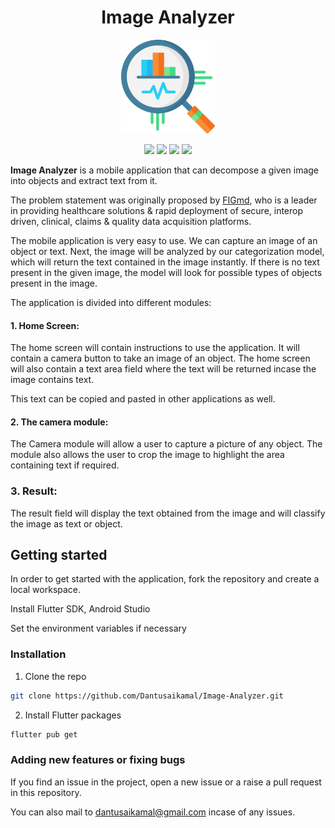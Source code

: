 <h1 align = "center">Image Analyzer</h1>

<p align="center">

<img src= "https://github.com/Dantusaikamal/Image-Analyzer/blob/main/assets/statistics.png" width="150px" />

</p>

<p align="center">
  <img src="https://img.shields.io/github/v/release/Dantusaikamal/Image-Analyzer?include_prereleases">
  <img src="https://img.shields.io/github/last-commit/Dantusaikamal/Image-Analyzer">
  <img src="https://img.shields.io/github/issues-raw/Dantusaikamal/Image-Analyzer">
  <img src="https://img.shields.io/github/issues-pr/Dantusaikamal/Image-Analyzer">
</p>


**Image Analyzer** is a mobile application that can decompose a given image into objects and extract text from it.

The problem statement was originally proposed by <a href="https://www.figmd.com/">FIGmd<a>, who is a leader in providing healthcare solutions & rapid deployment of secure, interop driven, clinical, claims & quality data acquisition platforms.  
  
The mobile application is very easy to use. We can capture an image of an object or text. Next, the image will be analyzed by our categorization model, which will return the text contained in the image instantly. If there is no text present in the given image, the model will look for possible types of objects present in the image. 
  
The application is divided into different modules:

#### 1. Home Screen: 

The home screen will contain instructions to use the application. It will contain a camera button to take an image of an object. The home screen will also contain a text area field where the text will be returned incase the image contains text. 
  
This text can be copied and pasted in other applications as well. 
  
#### 2. The camera module:

The Camera module will allow a user to capture a picture of any object. The module also allows the user to crop the image to highlight the area containing text if required.
  
### 3. Result:
  
The result field will display the text obtained from the image and will classify the image as text or object.
  
  
## Getting started

In order to get started with the application, fork the repository and create a local workspace.

Install Flutter SDK, Android Studio

Set the environment variables if necessary
  

### Installation

1. Clone the repo
```sh
git clone https://github.com/Dantusaikamal/Image-Analyzer.git
```
2. Install Flutter packages
```sh
flutter pub get
```

### Adding new features or fixing bugs

If you find an issue in the project, open a new issue or a raise a pull request in this repository. 

You can also mail to dantusaikamal@gmail.com incase of any issues.

